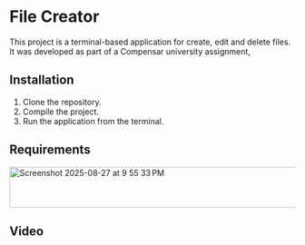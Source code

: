 # File Creator

This project is a terminal-based application for create, edit and delete files. It was developed as part of a Compensar university assignment,

## Installation

1. Clone the repository.
2. Compile the project.
3. Run the application from the terminal.

## Requirements

<img width="714" height="72" alt="Screenshot 2025-08-27 at 9 55 33 PM" src="https://github.com/user-attachments/assets/66ad6106-d5fa-4345-8ea1-c9fcfb7ed8d0" />



## Video

<a href="https://github-production-user-asset-6210df.s3.amazonaws.com/46028122/489346782-3a72fa6f-6055-41d1-8cb1-dfceb91312cd.mp4?X-Amz-Algorithm=AWS4-HMAC-SHA256&X-Amz-Credential=AKIAVCODYLSA53PQK4ZA%2F20250915%2Fus-east-1%2Fs3%2Faws4_request&X-Amz-Date=20250915T022629Z&X-Amz-Expires=300&X-Amz-Signature=360c26213618127e2a0ac896a4c6fc056598ea413dacfee3e9f5f136f6c06e18&X-Amz-SignedHeaders=host"/>

